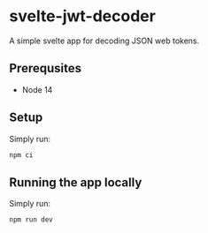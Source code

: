 # svelte-jwt-decoder

A simple svelte app for decoding JSON web tokens.

## Prerequsites
* Node 14

## Setup
Simply run:
```bash
npm ci
```

## Running the app locally
Simply run:
```bash
npm run dev
```